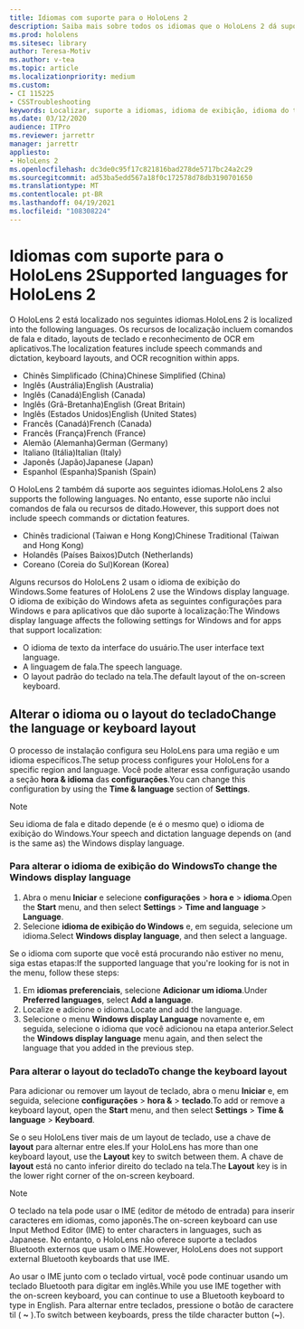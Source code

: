 ```yaml
---
title: Idiomas com suporte para o HoloLens 2
description: Saiba mais sobre todos os idiomas que o HoloLens 2 dá suporte, alterando layouts de teclado e atualizando o idioma de exibição do Windows.
ms.prod: hololens
ms.sitesec: library
author: Teresa-Motiv
ms.author: v-tea
ms.topic: article
ms.localizationpriority: medium
ms.custom:
- CI 115225
- CSSTroubleshooting
keywords: Localizar, suporte a idiomas, idioma de exibição, idioma do teclado, IME, layout do teclado
ms.date: 03/12/2020
audience: ITPro
ms.reviewer: jarrettr
manager: jarrettr
appliesto:
- HoloLens 2
ms.openlocfilehash: dc3de0c95f17c821816bad278de5717bc24a2c29
ms.sourcegitcommit: ad53ba5edd567a18f0c172578d78db3190701650
ms.translationtype: MT
ms.contentlocale: pt-BR
ms.lasthandoff: 04/19/2021
ms.locfileid: "108308224"
---
```

# <a name="supported-languages-for-hololens-2"></a><span data-ttu-id="e3df4-104">Idiomas com suporte para o HoloLens 2</span><span class="sxs-lookup"><span data-stu-id="e3df4-104">Supported languages for HoloLens 2</span></span>

<span data-ttu-id="e3df4-105">O HoloLens 2 está localizado nos seguintes idiomas.</span><span class="sxs-lookup"><span data-stu-id="e3df4-105">HoloLens 2 is localized into the following languages.</span></span> <span data-ttu-id="e3df4-106">Os recursos de localização incluem comandos de fala e ditado, layouts de teclado e reconhecimento de OCR em aplicativos.</span><span class="sxs-lookup"><span data-stu-id="e3df4-106">The localization features include speech commands and dictation, keyboard layouts, and OCR recognition within apps.</span></span>

- <span data-ttu-id="e3df4-107">Chinês Simplificado (China)</span><span class="sxs-lookup"><span data-stu-id="e3df4-107">Chinese Simplified (China)</span></span>
- <span data-ttu-id="e3df4-108">Inglês (Austrália)</span><span class="sxs-lookup"><span data-stu-id="e3df4-108">English (Australia)</span></span>
- <span data-ttu-id="e3df4-109">Inglês (Canadá)</span><span class="sxs-lookup"><span data-stu-id="e3df4-109">English (Canada)</span></span>
- <span data-ttu-id="e3df4-110">Inglês (Grã-Bretanha)</span><span class="sxs-lookup"><span data-stu-id="e3df4-110">English (Great Britain)</span></span>
- <span data-ttu-id="e3df4-111">Inglês (Estados Unidos)</span><span class="sxs-lookup"><span data-stu-id="e3df4-111">English (United States)</span></span>
- <span data-ttu-id="e3df4-112">Francês (Canadá)</span><span class="sxs-lookup"><span data-stu-id="e3df4-112">French (Canada)</span></span>
- <span data-ttu-id="e3df4-113">Francês (França)</span><span class="sxs-lookup"><span data-stu-id="e3df4-113">French (France)</span></span>
- <span data-ttu-id="e3df4-114">Alemão (Alemanha)</span><span class="sxs-lookup"><span data-stu-id="e3df4-114">German (Germany)</span></span>
- <span data-ttu-id="e3df4-115">Italiano (Itália)</span><span class="sxs-lookup"><span data-stu-id="e3df4-115">Italian (Italy)</span></span>
- <span data-ttu-id="e3df4-116">Japonês (Japão)</span><span class="sxs-lookup"><span data-stu-id="e3df4-116">Japanese (Japan)</span></span>
- <span data-ttu-id="e3df4-117">Espanhol (Espanha)</span><span class="sxs-lookup"><span data-stu-id="e3df4-117">Spanish (Spain)</span></span>

<span data-ttu-id="e3df4-118">O HoloLens 2 também dá suporte aos seguintes idiomas.</span><span class="sxs-lookup"><span data-stu-id="e3df4-118">HoloLens 2 also supports the following languages.</span></span> <span data-ttu-id="e3df4-119">No entanto, esse suporte não inclui comandos de fala ou recursos de ditado.</span><span class="sxs-lookup"><span data-stu-id="e3df4-119">However, this support does not include speech commands or dictation features.</span></span>

- <span data-ttu-id="e3df4-120">Chinês tradicional (Taiwan e Hong Kong)</span><span class="sxs-lookup"><span data-stu-id="e3df4-120">Chinese Traditional (Taiwan and Hong Kong)</span></span>
- <span data-ttu-id="e3df4-121">Holandês (Países Baixos)</span><span class="sxs-lookup"><span data-stu-id="e3df4-121">Dutch (Netherlands)</span></span>
- <span data-ttu-id="e3df4-122">Coreano (Coreia do Sul)</span><span class="sxs-lookup"><span data-stu-id="e3df4-122">Korean (Korea)</span></span>

<span data-ttu-id="e3df4-123">Alguns recursos do HoloLens 2 usam o idioma de exibição do Windows.</span><span class="sxs-lookup"><span data-stu-id="e3df4-123">Some features of HoloLens 2 use the Windows display language.</span></span> <span data-ttu-id="e3df4-124">O idioma de exibição do Windows afeta as seguintes configurações para Windows e para aplicativos que dão suporte à localização:</span><span class="sxs-lookup"><span data-stu-id="e3df4-124">The Windows display language affects the following settings for Windows and for apps that support localization:</span></span>

- <span data-ttu-id="e3df4-125">O idioma de texto da interface do usuário.</span><span class="sxs-lookup"><span data-stu-id="e3df4-125">The user interface text language.</span></span>
- <span data-ttu-id="e3df4-126">A linguagem de fala.</span><span class="sxs-lookup"><span data-stu-id="e3df4-126">The speech language.</span></span>
- <span data-ttu-id="e3df4-127">O layout padrão do teclado na tela.</span><span class="sxs-lookup"><span data-stu-id="e3df4-127">The default layout of the on-screen keyboard.</span></span>

## <a name="change-the-language-or-keyboard-layout"></a><span data-ttu-id="e3df4-128">Alterar o idioma ou o layout do teclado</span><span class="sxs-lookup"><span data-stu-id="e3df4-128">Change the language or keyboard layout</span></span>

<span data-ttu-id="e3df4-129">O processo de instalação configura seu HoloLens para uma região e um idioma específicos.</span><span class="sxs-lookup"><span data-stu-id="e3df4-129">The setup process configures your HoloLens for a specific region and language.</span></span> <span data-ttu-id="e3df4-130">Você pode alterar essa configuração usando a seção **hora & idioma** das **configurações**.</span><span class="sxs-lookup"><span data-stu-id="e3df4-130">You can change this configuration by using the **Time & language** section of **Settings**.</span></span>

> [!NOTE]  
> <span data-ttu-id="e3df4-131">Seu idioma de fala e ditado depende (e é o mesmo que) o idioma de exibição do Windows.</span><span class="sxs-lookup"><span data-stu-id="e3df4-131">Your speech and dictation language depends on (and is the same as) the Windows display language.</span></span>

### <a name="to-change-the-windows-display-language"></a><span data-ttu-id="e3df4-132">Para alterar o idioma de exibição do Windows</span><span class="sxs-lookup"><span data-stu-id="e3df4-132">To change the Windows display language</span></span>

1. <span data-ttu-id="e3df4-133">Abra o menu **Iniciar** e selecione **configurações**  >  **hora e**  >  **idioma**.</span><span class="sxs-lookup"><span data-stu-id="e3df4-133">Open the **Start** menu, and then select **Settings** > **Time and language** > **Language**.</span></span>
2. <span data-ttu-id="e3df4-134">Selecione **idioma de exibição do Windows** e, em seguida, selecione um idioma.</span><span class="sxs-lookup"><span data-stu-id="e3df4-134">Select **Windows display language**, and then select a language.</span></span>  

<span data-ttu-id="e3df4-135">Se o idioma com suporte que você está procurando não estiver no menu, siga estas etapas:</span><span class="sxs-lookup"><span data-stu-id="e3df4-135">If the supported language that you're looking for is not in the menu, follow these steps:</span></span>  

1. <span data-ttu-id="e3df4-136">Em **idiomas preferenciais**, selecione **Adicionar um idioma**.</span><span class="sxs-lookup"><span data-stu-id="e3df4-136">Under **Preferred languages**, select **Add a language**.</span></span>
2. <span data-ttu-id="e3df4-137">Localize e adicione o idioma.</span><span class="sxs-lookup"><span data-stu-id="e3df4-137">Locate and add the language.</span></span>
3. <span data-ttu-id="e3df4-138">Selecione o menu **Windows display Language** novamente e, em seguida, selecione o idioma que você adicionou na etapa anterior.</span><span class="sxs-lookup"><span data-stu-id="e3df4-138">Select the **Windows display language** menu again, and then select the language that you added in the previous step.</span></span>

### <a name="to-change-the-keyboard-layout"></a><span data-ttu-id="e3df4-139">Para alterar o layout do teclado</span><span class="sxs-lookup"><span data-stu-id="e3df4-139">To change the keyboard layout</span></span>

<span data-ttu-id="e3df4-140">Para adicionar ou remover um layout de teclado, abra o menu **Iniciar** e, em seguida, selecione **configurações**  >  **hora &**  >  **teclado**.</span><span class="sxs-lookup"><span data-stu-id="e3df4-140">To add or remove a keyboard layout, open the **Start** menu, and then select **Settings** > **Time & language** > **Keyboard**.</span></span>

<span data-ttu-id="e3df4-141">Se o seu HoloLens tiver mais de um layout de teclado, use a chave de **layout** para alternar entre eles.</span><span class="sxs-lookup"><span data-stu-id="e3df4-141">If your HoloLens has more than one keyboard layout, use the **Layout** key to switch between them.</span></span> <span data-ttu-id="e3df4-142">A chave de **layout** está no canto inferior direito do teclado na tela.</span><span class="sxs-lookup"><span data-stu-id="e3df4-142">The **Layout** key is in the lower right corner of the on-screen keyboard.</span></span>

> [!NOTE]  
> <span data-ttu-id="e3df4-143">O teclado na tela pode usar o IME (editor de método de entrada) para inserir caracteres em idiomas, como japonês.</span><span class="sxs-lookup"><span data-stu-id="e3df4-143">The on-screen keyboard can use Input Method Editor (IME) to enter characters in languages, such as Japanese.</span></span> <span data-ttu-id="e3df4-144">No entanto, o HoloLens não oferece suporte a teclados Bluetooth externos que usam o IME.</span><span class="sxs-lookup"><span data-stu-id="e3df4-144">However, HoloLens does not support external Bluetooth keyboards that use IME.</span></span>
>  
> <span data-ttu-id="e3df4-145">Ao usar o IME junto com o teclado virtual, você pode continuar usando um teclado Bluetooth para digitar em inglês.</span><span class="sxs-lookup"><span data-stu-id="e3df4-145">While you use IME together with the on-screen keyboard, you can continue to use a Bluetooth keyboard to type in English.</span></span> <span data-ttu-id="e3df4-146">Para alternar entre teclados, pressione o botão de caractere til ( **~** ).</span><span class="sxs-lookup"><span data-stu-id="e3df4-146">To switch between keyboards, press the tilde character button (**~**).</span></span>
